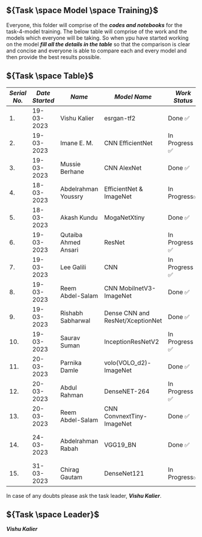 ## ${Task \space Model \space Training}$

Everyone, this folder will comprise of the ***codes and notebooks*** for the task-4-model training. The below table will comprise of the work and the models which everyone will
be taking. So when ypu have started working on the model ***fill all the details in the table*** so that the comparison is clear and concise and everyone is able to compare each
and every model and then provide the best results possible.


## ${Task \space Table}$

| ***Serial No.*** | ***Date Started*** | ***Name*** | ***Model Name*** | ***Work Status*** | ***Accuracy*** |
|-|-|-|-|-|-|
| 1. | 19-03-2023 | Vishu Kalier | esrgan-tf2 | Done :white_check_mark: | 83 % |
| 2. | 19-03-2023 | Imane E. M.  | CNN EfficientNet | In Progress :white_check_mark: | Not yet evaluated |
| 3. | 19-03-2023 | Mussie Berhane | CNN AlexNet | Done :white_check_mark: | 84% |
| 4. | 18-03-2023 | Abdelrahman Youssry| EfficientNet & ImageNet| In Progress:white_check_mark: | 90% |
| 5. | 18-03-2023 | Akash Kundu | MogaNetXtiny | Done :white_check_mark: | 85.8% |
| 6. | 19-03-2023 | Qutaiba Ahmed Ansari | ResNet | In Progress :white_check_mark: | Not yet evaluated |
| 7. | 19-03-2023 | Lee Galili | CNN | In Progress :white_check_mark: | Not yet evaluated |
| 8. | 19-03-2023 |Reem Abdel-Salam | CNN MobilnetV3-ImageNet  | Done :white_check_mark: | 89% |
| 9. | 19-03-2023 |Rishabh Sabharwal | Dense CNN and ResNet/XceptionNet  | Done :white_check_mark: | ResNet50 : 91% |
| 10. | 19-03-2023 |Saurav Suman | InceptionResNetV2  | In Progress :white_check_mark: | Not yet evaluated |
| 11. | 20-03-2023 |Parnika Damle | volo(VOLO_d2)-ImageNet  | Done :white_check_mark: | 96.52% |
| 12. | 20-03-2023 |Abdul Rahman | DenseNET-264  | In Progress :white_check_mark: | Not yet evaluated |
| 13. | 20-03-2023 |Reem Abdel-Salam | CNN ConvnextTiny-ImageNet  | Done :white_check_mark: | 97% |
| 14. | 24-03-2023 |Abdelrahman Rabah | VGG19_BN  | Done :white_check_mark: | 80% Valid, 15000 Samples |
| 15. | 31-03-2023 | Chirag Gautam | DenseNet121 | In Progress:white_check_mark: | Not yet evaluated |


In case of any doubts please ask the task leader, ***Vishu Kalier***.


## ${Task \space Leader}$
***Vishu Kalier***
